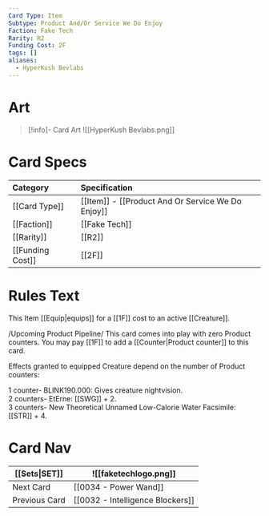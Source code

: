 ```yaml
---
Card Type: Item
Subtype: Product And/Or Service We Do Enjoy
Faction: Fake Tech
Rarity: R2
Funding Cost: 2F
tags: []
aliases:
  - HyperKush Bevlabs
---
```

# Art

> [!info]- Card Art
> ![[HyperKush Bevlabs.png]]

# Card Specs

| Category | Specification| 
| :--- | :--- |
| [[Card Type]] | [[Item]] - [[Product And Or Service We Do Enjoy]] |  
| [[Faction]] | [[Fake Tech]] |  
| [[Rarity]] | [[R2]] |  
| [[Funding Cost]] | [[2F]] |  

# Rules Text  

This Item [[Equip|equips]] for a [[1F]] cost to an active [[Creature]].  

/Upcoming Product Pipeline/ This card comes into play with zero Product counters. You may pay [[1F]] to add a [[Counter|Product counter]] to this card.  

Effects granted to equipped Creature depend on the number of Product counters:  

1 counter- BLINK190.000: Gives creature nightvision.  
2 counters- EtErne: [[SWG]] + 2.  
3 counters- New Theoretical Unnamed Low-Calorie Water Facsimile: [[STR]] + 4.  


# Card Nav

| [[Sets\|SET]]           | ![[faketechlogo.png]]          |
| ------------- | ------------------------------ |
| Next Card     | [[0034 - Power Wand]] |
| Previous Card | [[0032 - Intelligence Blockers]]         |



